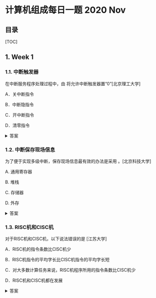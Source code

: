 计算机组成每日一题 2020 Nov
===

目录
---

[TOC]

## 1. Week 1

### 1.1. 中断触发器

在中断服务程序处理过程中，由         将允许中断触发器置“0”[北京理工大学]

A．关中断指令

B．中断隐指令

C．开中断指令

D．清零指令

<details>
<summary>答案</summary>
答案：A<br>
解析：在中断服务程序处理过程中，为了保证恢复现场和屏蔽字时不被中断，由关中断指令将允许中断触发器置“0”
</details>

### 1.2. 中断保存现场信息

为了便于实现多级中断，保存现场信息最有效的办法是采用          。[北京科技大学]

A.   通用寄存器

B.   堆栈

C.   存储器

D.   外存

<details>
<summary>答案</summary>
答案：B<br>
解析：CPU响应中断时，需要保存当前的一些寄存器中的现场信息，以便于在中断结束后进行恢复从而继续执行完毕。在多级中断时，每一层的中断都需要保护中断时的现场信息，例如一个三级中断，依次需要保护第一、第二、第三级的现场信息，当产生第三级的中断处理程序结束后，首先恢复第三级的现场进行处理，结束后返回第二级。以此类推 这样正好符合堆栈的特性，即后进入的先出来，因此采用堆栈存储比较有效。
</details>

### 1.3. RISC机和CISC机

对于RISC机和CISC机，以下说法错误的是       [江苏大学]

A．RISC机的指令条数比CISC机少

B．RISC机指令的平均字长比CISC机指令的平均字长短

C．对大多数计算任务来说，RISC机程序所用的指令条数比CISC机少

D．RISC机和CISC机都在发展

<details>
<summary>答案</summary>
答案：C<br>
解析：对于大多数计算任务来说，RISC机编写的程序会比CISC机编写的程序更长，这是因为RISC的指令都比较简单，CSIC中的一条复杂指令所完成的功能在RISC中可能要用几条指令才能实现，对于同一个源程序，显然RISC的指令条数要比CISC的多。
</details>
